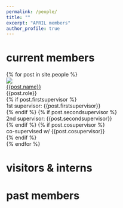 ```yaml
---
permalink: /people/
title: ""
excerpt: "APRIL members"
author_profile: true
---
```


<h1>current members</h1>
<div id="current-members">
  {% for post in site.people %}
    <div class="lab-member">
        <div class="lab-member-pic">
        <img src="{{post.image}}">
        </div>
        <div class="lab-member-data">
            <div class="member-name"><a href="{{post.url}}">{{post.name}}</a></div>
            <div class="member-role">{{post.role}}</div>
            {% if post.firstsupervisor %}
            <div class="member-role-sup">1st supervisor: {{post.firstsupervisor}}</div>
            {% endif %}
            {% if post.secondsupervisor %}
            <div class="member-role-sup">2nd supervisor: {{post.secondsupervisor}}</div>
            {% endif %}
            {% if post.cosupervisor %}
            <div class="member-role-sup">co-supervised w/ {{post.cosupervisor}}</div>
            {% endif %}
        </div>
    </div>
  {% endfor %}
</div>

<h1>visitors & interns</h1>

<h1>past members</h1>
